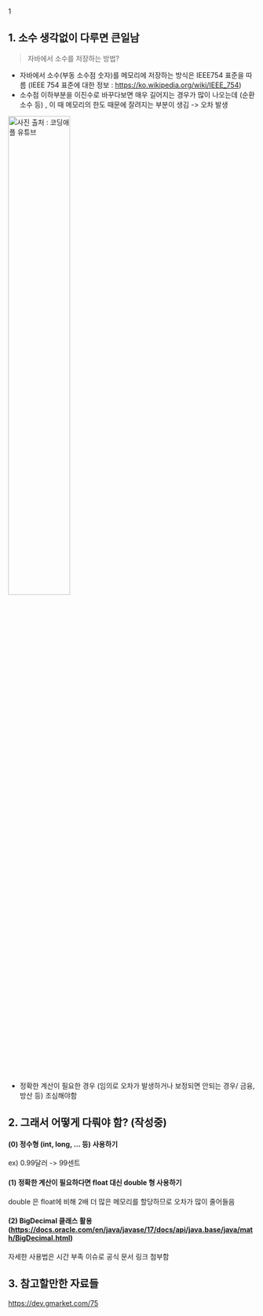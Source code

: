 1
## 1. 소수 생각없이 다루면 큰일남

> 자바에서 소수를 저장하는 방법?

- 자바에서 소수(부동 소수점 숫자)를 메모리에 저장하는 방식은 IEEE754 표준을 따름
(IEEE 754 표준에 대한 정보 : https://ko.wikipedia.org/wiki/IEEE_754)
- 소수점 이하부분을 이진수로 바꾸다보면 매우 길어지는 경우가 많이 나오는데 (순환소수 등) , 이 때 메모리의 한도 때문에 잘려지는 부분이 생김 -> 오차 발생
<img src="https://github.com/ws1811/cs-study/assets/98735772/1dfd65b0-6b47-4689-9d49-ebe5c40b5a7e" alt="사진 출처 : 코딩애플 유튜브" width="50%">

- 정확한 계산이 필요한 경우 (임의로 오차가 발생하거나 보정되면 안되는 경우/ 금융, 방산 등) 조심해야함

  
## 2. 그래서 어떻게 다뤄야 함? (작성중)
#### (0) 정수형 (int, long, ... 등) 사용하기    
ex) 0.99달러 -> 99센트    

#### (1) 정확한 계산이 필요하다면 float 대신 double 형 사용하기    
double 은 float에 비해 2배 더 많은 메모리를 할당하므로 오차가 많이 줄어들음    

#### (2) BigDecimal 클래스 활용 (https://docs.oracle.com/en/java/javase/17/docs/api/java.base/java/math/BigDecimal.html)    
자세한 사용법은 시간 부족 이슈로 공식 문서 링크 첨부함



## 3. 참고할만한 자료들    
https://dev.gmarket.com/75

